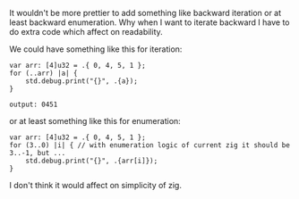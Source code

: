 It wouldn't be more prettier to add something like backward iteration or at least backward enumeration. Why when I want to iterate backward I have to do extra code which affect on readability.

We could have something like this for iteration:
```zig
var arr: [4]u32 = .{ 0, 4, 5, 1 };
for (..arr) |a| {
    std.debug.print("{}", .{a});
}
```

```
output: 0451
```

or at least something like this for enumeration:
```zig
var arr: [4]u32 = .{ 0, 4, 5, 1 };
for (3..0) |i| { // with enumeration logic of current zig it should be 3..-1, but ...
    std.debug.print("{}", .{arr[i]});
}
```

I don't think it would affect on simplicity of zig.
